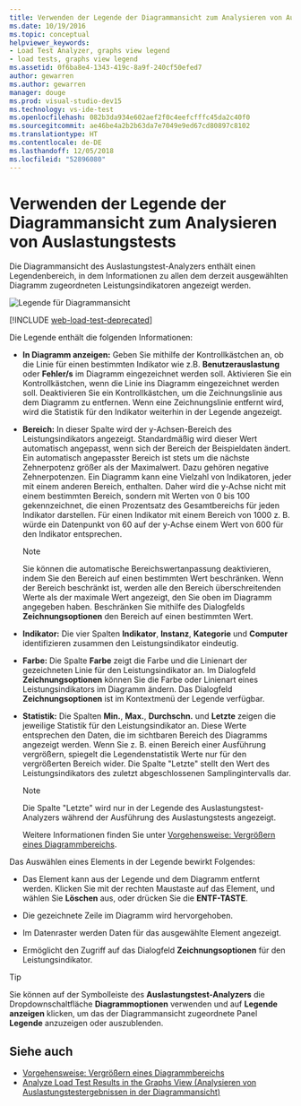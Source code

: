 ```yaml
---
title: Verwenden der Legende der Diagrammansicht zum Analysieren von Auslastungstests in Visual Studio
ms.date: 10/19/2016
ms.topic: conceptual
helpviewer_keywords:
- Load Test Analyzer, graphs view legend
- load tests, graphs view legend
ms.assetid: 0f6ba8e4-1343-419c-8a9f-240cf50efed7
author: gewarren
ms.author: gewarren
manager: douge
ms.prod: visual-studio-dev15
ms.technology: vs-ide-test
ms.openlocfilehash: 082b3da934e602aef2f0c4eefcfffc45da2c40f0
ms.sourcegitcommit: ae46be4a2b2b63da7e7049e9ed67cd80897c8102
ms.translationtype: HT
ms.contentlocale: de-DE
ms.lasthandoff: 12/05/2018
ms.locfileid: "52896080"
---
```

# <a name="use-the-graphs-view-legend-to-analyze-load-tests"></a>Verwenden der Legende der Diagrammansicht zum Analysieren von Auslastungstests

Die Diagrammansicht des Auslastungstest-Analyzers enthält einen Legendenbereich, in dem Informationen zu allen dem derzeit ausgewählten Diagramm zugeordneten Leistungsindikatoren angezeigt werden.

![Legende für Diagrammansicht](../test/media/load_viewlegend.png)

[!INCLUDE [web-load-test-deprecated](includes/web-load-test-deprecated.md)]

Die Legende enthält die folgenden Informationen:

-   **In Diagramm anzeigen:** Geben Sie mithilfe der Kontrollkästchen an, ob die Linie für einen bestimmten Indikator wie z.B. **Benutzerauslastung** oder **Fehler/s** im Diagramm eingezeichnet werden soll. Aktivieren Sie ein Kontrollkästchen, wenn die Linie ins Diagramm eingezeichnet werden soll. Deaktivieren Sie ein Kontrollkästchen, um die Zeichnungslinie aus dem Diagramm zu entfernen. Wenn eine Zeichnungslinie entfernt wird, wird die Statistik für den Indikator weiterhin in der Legende angezeigt.

-   **Bereich:** In dieser Spalte wird der y-Achsen-Bereich des Leistungsindikators angezeigt. Standardmäßig wird dieser Wert automatisch angepasst, wenn sich der Bereich der Beispieldaten ändert. Ein automatisch angepasster Bereich ist stets um die nächste Zehnerpotenz größer als der Maximalwert. Dazu gehören negative Zehnerpotenzen. Ein Diagramm kann eine Vielzahl von Indikatoren, jeder mit einem anderen Bereich, enthalten. Daher wird die y-Achse nicht mit einem bestimmten Bereich, sondern mit Werten von 0 bis 100 gekennzeichnet, die einen Prozentsatz des Gesamtbereichs für jeden Indikator darstellen. Für einen Indikator mit einem Bereich von 1000 z. B. würde ein Datenpunkt von 60 auf der y-Achse einem Wert von 600 für den Indikator entsprechen.

    > [!NOTE]
    > Sie können die automatische Bereichswertanpassung deaktivieren, indem Sie den Bereich auf einen bestimmten Wert beschränken. Wenn der Bereich beschränkt ist, werden alle den Bereich überschreitenden Werte als der maximale Wert angezeigt, den Sie oben im Diagramm angegeben haben. Beschränken Sie mithilfe des Dialogfelds **Zeichnungsoptionen** den Bereich auf einen bestimmten Wert.

-   **Indikator:** Die vier Spalten **Indikator**, **Instanz**, **Kategorie** und **Computer** identifizieren zusammen den Leistungsindikator eindeutig.

-   **Farbe:** Die Spalte **Farbe** zeigt die Farbe und die Linienart der gezeichneten Linie für den Leistungsindikator an. Im Dialogfeld **Zeichnungsoptionen** können Sie die Farbe oder Linienart eines Leistungsindikators im Diagramm ändern. Das Dialogfeld **Zeichnungsoptionen** ist im Kontextmenü der Legende verfügbar.

-   **Statistik:** Die Spalten **Min.**, **Max.**, **Durchschn.** und **Letzte** zeigen die jeweilige Statistik für den Leistungsindikator an. Diese Werte entsprechen den Daten, die im sichtbaren Bereich des Diagramms angezeigt werden. Wenn Sie z. B. einen Bereich einer Ausführung vergrößern, spiegelt die Legendenstatistik Werte nur für den vergrößerten Bereich wider. Die Spalte "Letzte" stellt den Wert des Leistungsindikators des zuletzt abgeschlossenen Samplingintervalls dar.

    > [!NOTE]
    > Die Spalte "Letzte" wird nur in der Legende des Auslastungstest-Analyzers während der Ausführung des Auslastungstests angezeigt.

     Weitere Informationen finden Sie unter [Vorgehensweise: Vergrößern eines Diagrammbereichs](../test/how-to-zoom-in-on-a-region-of-the-graph-in-load-test-results.md).

Das Auswählen eines Elements in der Legende bewirkt Folgendes:

-   Das Element kann aus der Legende und dem Diagramm entfernt werden. Klicken Sie mit der rechten Maustaste auf das Element, und wählen Sie **Löschen** aus, oder drücken Sie die **ENTF-TASTE**.

-   Die gezeichnete Zeile im Diagramm wird hervorgehoben.

-   Im Datenraster werden Daten für das ausgewählte Element angezeigt.

-   Ermöglicht den Zugriff auf das Dialogfeld **Zeichnungsoptionen** für den Leistungsindikator.

> [!TIP]
> Sie können auf der Symbolleiste des **Auslastungstest-Analyzers** die Dropdownschaltfläche **Diagrammoptionen** verwenden und auf **Legende anzeigen** klicken, um das der Diagrammansicht zugeordnete Panel **Legende** anzuzeigen oder auszublenden.

## <a name="see-also"></a>Siehe auch

- [Vorgehensweise: Vergrößern eines Diagrammbereichs](../test/how-to-zoom-in-on-a-region-of-the-graph-in-load-test-results.md)
- [Analyze Load Test Results in the Graphs View (Analysieren von Auslastungstestergebnissen in der Diagrammansicht)](../test/analyze-load-test-results-in-the-graphs-view.md)
